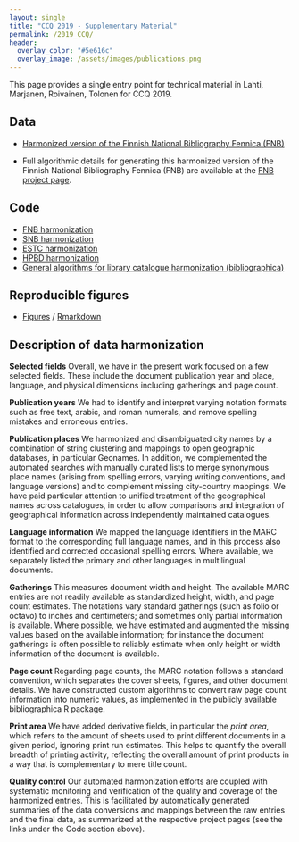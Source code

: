 ```yaml
---
layout: single
title: "CCQ 2019 - Supplementary Material"
permalink: /2019_CCQ/
header:
  overlay_color: "#5e616c"
  overlay_image: /assets/images/publications.png
---
```



This page provides a single entry point for technical material in Lahti, Marjanen, Roivainen, Tolonen for CCQ 2019. 



## Data

- [Harmonized version of the Finnish National Bibliography Fennica
  (FNB)](https://gitlab.com/COMHIS/CCQ2018/blob/master/FNB_20180627.csv.gz)

- Full algorithmic details for generating this harmonized version of
  the Finnish National Bibliography Fennica (FNB) are available at the
  [FNB project page](https://github.com/COMHIS/fennica/).


## Code

- [FNB harmonization <i class="fa fa-link"></i>](https://github.com/COMHIS/fennica)
- [SNB harmonization <i class="fa fa-link"></i>](https://github.com/COMHIS/kungliga)
- [ESTC harmonization <i class="fa fa-link"></i>](https://github.com/COMHIS/estc)
- [HPBD harmonization <i class="fa fa-link"></i>](https://github.com/COMHIS/cerl)
- [General algorithms for library catalogue harmonization (bibliographica) <i class="fa fa-link"></i>](https://github.com/COMHIS/bibliographica)


## Reproducible figures

 * [Figures](https://gitlab.com/COMHIS/CCQ2018/blob/master/ccq2019.md) / [Rmarkdown](https://gitlab.com/COMHIS/CCQ2018/blob/master/ccq2019.Rmd)


## Description of data harmonization

**Selected fields** Overall, we have in the present work focused on a few selected fields. These include the document publication year and place, language, and physical dimensions including gatherings and page count.

**Publication years** We had to identify and interpret varying notation formats such as free text, arabic, and roman numerals, and remove spelling mistakes and erroneous entries.

**Publication places** We harmonized and disambiguated city names by a combination of string clustering and mappings to open geographic databases, in particular Geonames. In addition, we complemented the automated searches with manually curated lists to merge synonymous place names (arising from spelling errors, varying writing conventions, and language versions) and to complement missing city-country mappings.  We have paid particular attention to unified treatment of the geographical names across catalogues, in order to allow comparisons and integration of geographical information across independently maintained catalogues.

**Language information** We mapped the language identifiers in the MARC format to the corresponding full language names, and in this process also identified and corrected occasional spelling errors. Where available, we separately listed the primary and other languages in multilingual documents.

**Gatherings** This measures document width and height. The available MARC entries are not readily available as standardized height, width, and page count estimates. The notations vary standard gatherings (such as folio or octavo) to inches and centimeters; and sometimes only partial information is available. Where possible, we have estimated and augmented the missing values based on the available information; for instance the document gatherings is often possible to reliably estimate when only height or width information of the document is available.

**Page count** Regarding page counts, the MARC notation follows a standard convention, which separates the cover sheets, figures, and other document details. We have constructed custom algorithms to convert raw page count information into numeric values, as implemented in the publicly available bibliographica R package.

**Print area** We have added derivative fields, in particular the _print area_, which refers to the amount of sheets used to print different documents in a given period, ignoring print run estimates. This helps to quantify the overall breadth of printing activity, reflecting the overall amount of print products in a way that is complementary to mere title count.

**Quality control** Our automated harmonization efforts are coupled with systematic monitoring and verification of the quality and coverage of the harmonized entries. This is facilitated by automatically generated summaries of the data conversions and mappings between the raw entries and the final data, as summarized at the respective project pages (see the links under the Code section above).










